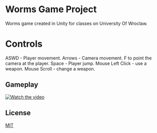 # Worms Game Project

Worms game created in Unity for classes on University Of Wroclaw.

# Controls
ASWD - Player movement.
Arrows - Camera movement.
F to point the camera at the player.
Space - Player jump.
Mouse Left Click - use a weapon.
Mouse Scroll - change a weapon.

## Gameplay

[![Watch the video](https://img.youtube.com/vi/UlsOaNHI74E/hqdefault.jpg)](https://www.youtube.com/watch?v=UlsOaNHI74E)

## License

[MIT](https://choosealicense.com/licenses/mit/)